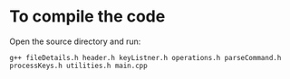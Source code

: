 # To compile the code 
Open the source directory and run:

    g++ fileDetails.h header.h keyListner.h operations.h parseCommand.h processKeys.h utilities.h main.cpp